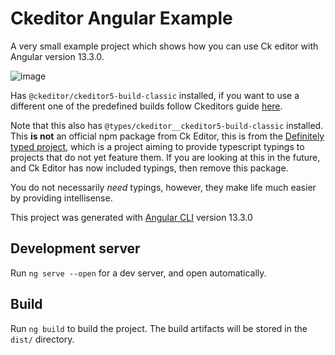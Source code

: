 # Ckeditor Angular Example

A very small example project which shows how you can use Ck editor with Angular version 13.3.0.

![image](https://user-images.githubusercontent.com/25041735/159127909-adaab7c8-af6c-4dfb-81f1-7a0f24dab118.png)

Has `@ckeditor/ckeditor5-build-classic` installed, if you want to use a different one of the predefined builds follow Ckeditors guide [here](https://ckeditor.com/docs/ckeditor5/latest/installation/advanced/alternative-setups/predefined-builds.html).

Note that this also has `@types/ckeditor__ckeditor5-build-classic` installed. This **is not** an official npm package from Ck Editor, this is from the [Definitely typed project](https://github.com/DefinitelyTyped/DefinitelyTyped), which is a project aiming to provide typescript typings to projects that do not yet feature them. If you are looking at this in the future, and Ck Editor has now included typings, then remove this package.

You do not necessarily *need* typings, however, they make life much easier by providing intellisense.

This project was generated with [Angular CLI](https://github.com/angular/angular-cli) version 13.3.0

## Development server

Run `ng serve --open` for a dev server, and open automatically.

## Build

Run `ng build` to build the project. The build artifacts will be stored in the `dist/` directory.
